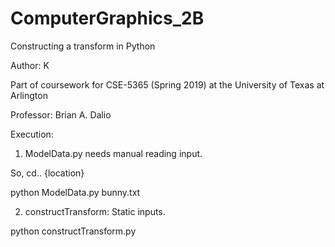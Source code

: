 # ComputerGraphics_2B
Constructing a transform in Python

Author: K

Part of coursework for CSE-5365 (Spring 2019) at the University of Texas at Arlington


Professor: Brian A. Dalio

Execution: 

1. ModelData.py needs manual reading input.

So, cd.. {location}

python ModelData.py bunny.txt

2. constructTransform: Static inputs.

python constructTransform.py
